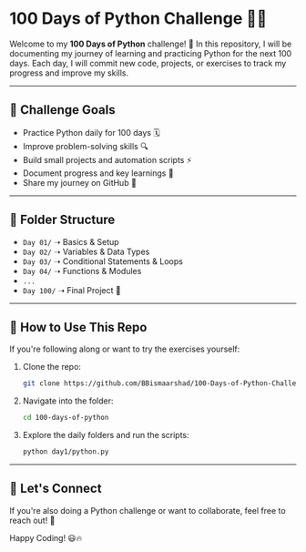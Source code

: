 # 100 Days of Python Challenge 🚀🐍

Welcome to my **100 Days of Python** challenge! 🎯 In this repository, I will be documenting my journey of learning and practicing Python for the next 100 days. Each day, I will commit new code, projects, or exercises to track my progress and improve my skills.

---

## 📌 Challenge Goals
- Practice Python daily for 100 days 🗓️
- Improve problem-solving skills 🔍
- Build small projects and automation scripts ⚡
- Document progress and key learnings 📝
- Share my journey on GitHub 🚀

---

## 📂 Folder Structure
- `Day 01/` ➝ Basics & Setup
- `Day 02/` ➝ Variables & Data Types
- `Day 03/` ➝ Conditional Statements & Loops
- `Day 04/` ➝ Functions & Modules
- `...`
- `Day 100/` ➝ Final Project 🎉

---

## 📜 How to Use This Repo
If you're following along or want to try the exercises yourself:
1. Clone the repo:
   ```sh
   git clone https://github.com/BBismaarshad/100-Days-of-Python-Challenge.git
   ```
2. Navigate into the folder:
   ```sh
   cd 100-days-of-python
   ```
3. Explore the daily folders and run the scripts:
   ```sh
   python day1/python.py
   ```

---

## 🎯 Let's Connect
If you're also doing a Python challenge or want to collaborate, feel free to reach out! 🚀

Happy Coding! 😃🔥

